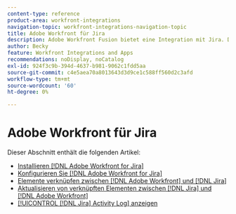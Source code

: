 ```yaml
---
content-type: reference
product-area: workfront-integrations
navigation-topic: workfront-integrations-navigation-topic
title: Adobe Workfront für Jira
description: Adobe Workfront Fusion bietet eine Integration mit Jira. Dieser Artikel enthält Links zu Anweisungen für die Installation und Konfiguration dieser Integrationen sowie für deren Verwendung in der täglichen Arbeit.
author: Becky
feature: Workfront Integrations and Apps
recommendations: noDisplay, noCatalog
exl-id: 924f3c9b-394d-4637-b981-9062c1fdd5aa
source-git-commit: c4e5aea70a8013643d3d9ce1c588ff560d2c3afd
workflow-type: tm+mt
source-wordcount: '60'
ht-degree: 0%

---
```


# Adobe Workfront für Jira

Dieser Abschnitt enthält die folgenden Artikel:

* [Installieren [!DNL Adobe Workfront for Jira]](../../workfront-integrations-and-apps/use-workfront-with-jira/install-workfront-for-jira.md)
* [Konfigurieren Sie [!DNL Adobe Workfront for Jira]](../../workfront-integrations-and-apps/use-workfront-with-jira/configure-workfront-for-jira.md)
* [Elemente verknüpfen zwischen [!DNL Adobe Workfront] und [!DNL Jira]](../../workfront-integrations-and-apps/use-workfront-with-jira/link-items-between-wf-jira.md)
* [Aktualisieren von verknüpften Elementen zwischen [!DNL Jira] und [!DNL Adobe Workfront]](../../workfront-integrations-and-apps/use-workfront-with-jira/update-linked-items-between-jira-wf.md)
* [[!UICONTROL [!DNL Jira] Activity Log] anzeigen](../../workfront-integrations-and-apps/use-workfront-with-jira/view-the-jira-activity-log.md)
